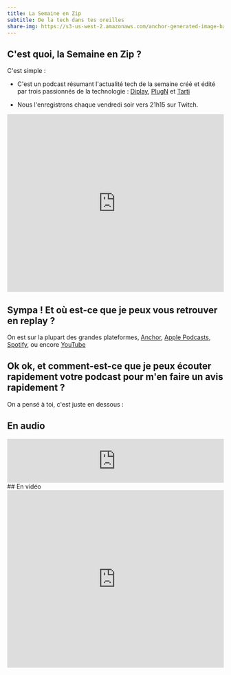 ```yaml
---
title: La Semaine en Zip
subtitle: De la tech dans tes oreilles
share-img: https://s3-us-west-2.amazonaws.com/anchor-generated-image-bank/production/podcast_uploaded_nologo400/12354229/12354229-1612212062913-6b7e34fcb4691.jpg
---
```

## C'est quoi, la Semaine en Zip ?
C'est simple :

- C'est un podcast résumant l'actualité tech de la semaine créé et édité par trois passionnés de la technologie : [Diplay](http://twitter.com/diplay3311), [PlugN](http://twitter.com/plugntweet) et [Tarti](http://twitter.com/latech_tarti)

- Nous l'enregistrons chaque vendredi soir vers 21h15 sur Twitch.

<iframe
    src="https://player.twitch.tv/?channel=tartiflm&parent=lasemaineenzip.github.io"
    width="100%"
    height="413"
    frameborder="0"
    allowfullscreen="yes">
</iframe>

## Sympa ! Et où est-ce que je peux vous retrouver en replay ?

On est sur la plupart des grandes plateformes, [Anchor](https://anchor.fm/la-semaine-en-zip), [Apple Podcasts](https://podcasts.apple.com/fr/podcast/la-semaine-en-zip/id1551541853), [Spotify](https://open.spotify.com/show/6ZTAoZeLiOeSdJLqRgfNcv), ou encore [YouTube](https://www.youtube.com/channel/UCnhcfQpwzkM0nTSu2KcFPWA)

## Ok ok, et comment-est-ce que je peux écouter rapidement votre podcast pour m'en faire un avis rapidement ?

On a pensé à toi, c'est juste en dessous :
## En audio
<iframe src="https://anchor.fm/la-semaine-en-zip/embed"
    height="102px"
    width="100%"
    frameborder="0"
    scrolling="no">
</iframe>
## En vidéo
<iframe src="https://www.youtube.com/embed/videoseries?list=PLXTttbClg23PKrMlBz0TuFthMGVvddtwj" 
    width="100%"
    height="413"
    frameborder="0"
    allow="encrypted-media"
    allowfullscreen= "yes">
</iframe>
